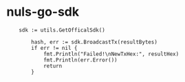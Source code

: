 # nuls-go-sdk 

	    sdk := utils.GetOfficalSdk()

			hash, err := sdk.BroadcastTx(resultBytes)
			if err != nil {
				fmt.Println("Failed!\nNewTxHex:", resultHex)
				fmt.Println(err.Error())
				return
			}
